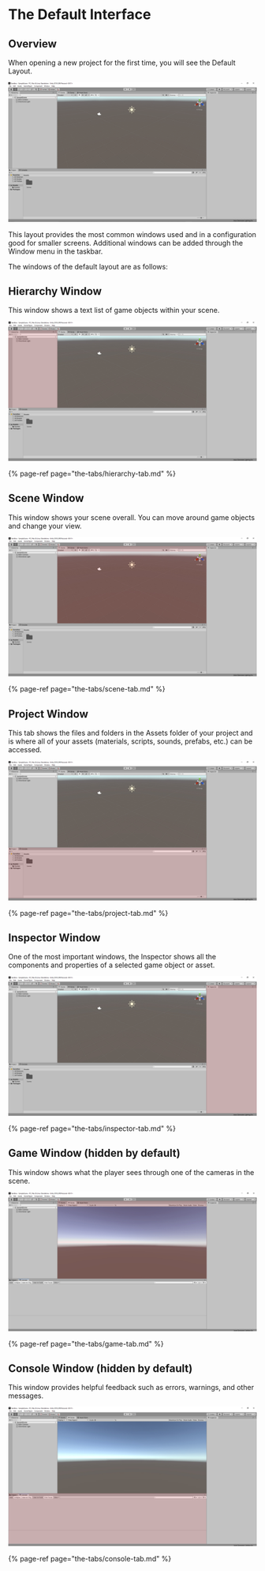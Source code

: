 # The Default Interface

## Overview

When opening a new project for the first time, you will see the Default Layout.

![](../.gitbook/assets/image%20%28114%29.png)

This layout provides the most common windows used and in a configuration good for smaller screens. Additional windows can be added through the Window menu in the taskbar.

The windows of the default layout are as follows:

## **Hierarchy Window**

This window shows a text list of game objects within your scene.

![](../.gitbook/assets/default-hierarchy2.jpg)

{% page-ref page="the-tabs/hierarchy-tab.md" %}

## **Scene Window**

This window shows your scene overall. You can move around game objects and change your view.

![](../.gitbook/assets/default-scenex.jpg)

{% page-ref page="the-tabs/scene-tab.md" %}

## **Project Window**

This tab shows the files and folders in the Assets folder of your project and is where all of your assets \(materials, scripts, sounds, prefabs, etc.\) can be accessed.

![](../.gitbook/assets/default-projectx.jpg)

{% page-ref page="the-tabs/project-tab.md" %}

## **Inspector Window**

One of the most important windows, the Inspector shows all the components and properties of a selected game object or asset.

![](../.gitbook/assets/default-inspector.jpg)

{% page-ref page="the-tabs/inspector-tab.md" %}

## **Game Window \(hidden by default\)**

This window shows what the player sees through one of the cameras in the scene.

![](../.gitbook/assets/default2-gamex.jpg)

{% page-ref page="the-tabs/game-tab.md" %}

## **Console Window \(hidden by default\)**

This window provides helpful feedback such as errors, warnings, and other messages.

![](../.gitbook/assets/default2-consolex.jpg)

{% page-ref page="the-tabs/console-tab.md" %}




